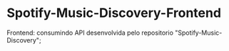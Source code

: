 # Spotify-Music-Discovery-Frontend
Frontend: consumindo API desenvolvida pelo repositorio "Spotify-Music-Discovery"; 
